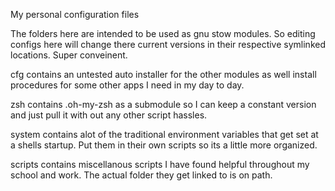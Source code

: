 My personal configuration files

The folders here are intended to be used as gnu stow modules. So editing configs here will change there current versions in their respective symlinked locations. Super conveinent.

cfg contains an untested auto installer for the other modules as well install procedures for some other apps I need in my day to day.

zsh contains .oh-my-zsh as a submodule so I can keep a constant version and just pull it with out any other script hassles.

system contains alot of the traditional environment variables that get set at a shells startup. Put them in their own scripts so its a little more organized.

scripts contains miscellanous scripts I have found helpful throughout my school and work. The actual folder they get linked to is on path.
